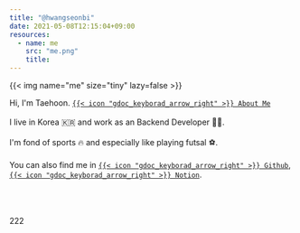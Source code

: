 ```yaml
---
title: "@hwangseonbi"
date: 2021-05-08T12:15:04+09:00
resources:
  - name: me
    src: "me.png"
    title: 
---
```


{{< img name="me" size="tiny" lazy=false >}}

Hi, I'm Taehoon.  [`{{< icon "gdoc_keyborad_arrow_right" >}} About Me`](https://www.notion.so/hwangseonbi/3f9d1fcf7f384b4e8145258fcef32a94)
<br><br>
I live in Korea 🇰🇷 and work as an Backend Developer 👨‍💻.
<br><br>
I'm fond of sports 🔥 and especially like playing futsal ⚽.
<br><br>
You can also find me in [`{{< icon "gdoc_keyborad_arrow_right" >}} Github`](https://github.com/hwangseonbi), [`{{< icon "gdoc_keyborad_arrow_right" >}} Notion`](https://www.notion.so/hwangseonbi/hwangseonbi-0f1c0b3114324dc4a6934449fc745985).
<br><br><br><br>

222
<!-- <br><br><br>
[`{{< icon "gdoc_keyborad_arrow_right" >}} Here`](google.com) are some projects I have made.
<br><br><br> -->
